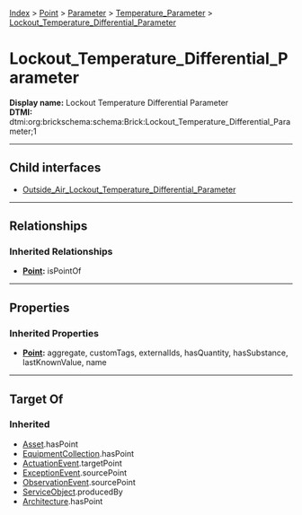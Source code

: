 [Index](../../../../Index.md) > [Point](../../../Point.md) > [Parameter](../../Parameter.md) > [Temperature_Parameter](../Temperature_Parameter.md) > [Lockout_Temperature_Differential_Parameter](#)
# Lockout_Temperature_Differential_Parameter

**Display name:** Lockout Temperature Differential Parameter<br />
**DTMI:** dtmi:org:brickschema:schema:Brick:Lockout_Temperature_Differential_Parameter;1

---

## Child interfaces
* [Outside_Air_Lockout_Temperature_Differential_Parameter](Outside_Air_Lockout_Temperature_Differential_Parameter/Outside_Air_Lockout_Temperature_Differential_Parameter.md)

---

## Relationships
### Inherited Relationships
* **[Point](../../../Point.md):** isPointOf

---

## Properties
### Inherited Properties
* **[Point](../../../Point.md):** aggregate, customTags, externalIds, hasQuantity, hasSubstance, lastKnownValue, name

---

## Target Of
### Inherited
* [Asset](../../../../Asset/Asset.md).hasPoint
* [EquipmentCollection](../../../../Collection/AssetCollection/EquipmentCollection/EquipmentCollection.md).hasPoint
* [ActuationEvent](../../../../Event/PointEvent/ActuationEvent.md).targetPoint
* [ExceptionEvent](../../../../Event/PointEvent/ExceptionEvent.md).sourcePoint
* [ObservationEvent](../../../../Event/PointEvent/ObservationEvent.md).sourcePoint
* [ServiceObject](../../../../Information/ServiceObject/ServiceObject.md).producedBy
* [Architecture](../../../../Space/Architecture/Architecture.md).hasPoint
